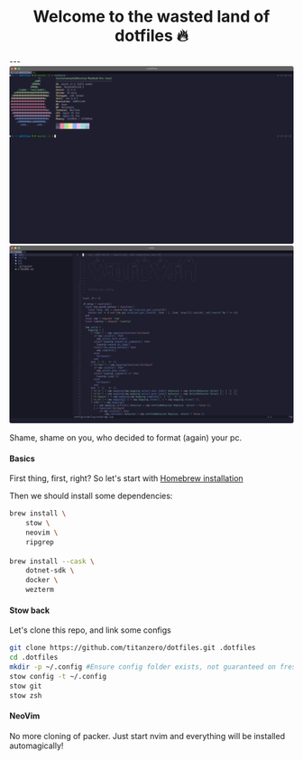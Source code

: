<h1 align='center'>Welcome to the wasted land of dotfiles 🔥</h1>
---

<img src='img/wezterm.jpg' alt='Wezterm' width='800' style='display: inline-block; margin: 0 auto;' />
<img src='img/nvim.jpg' alt='NVim' width='800' style='display: inline-block; margin: 0 auto;' />

Shame, shame on you, who decided to format (again) your pc.

#### Basics
First thing, first, right? So let's start with [Homebrew installation](https://brew.sh)

Then we should install some dependencies:

```bash
brew install \
	stow \
	neovim \
	ripgrep

brew install --cask \
	dotnet-sdk \
	docker \
	wezterm
```

#### Stow back
Let's clone this repo, and link some configs

```bash
git clone https://github.com/titanzero/dotfiles.git .dotfiles
cd .dotfiles
mkdir -p ~/.config #Ensure config folder exists, not guaranteed on fresh installs
stow config -t ~/.config
stow git
stow zsh
```

#### NeoVim
No more cloning of packer. Just start nvim and everything will be installed automagically!
